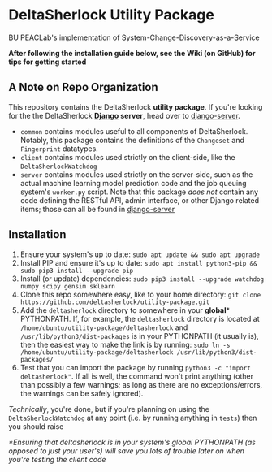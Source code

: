 # DeltaSherlock Utility Package
BU PEACLab's implementation of System-Change-Discovery-as-a-Service

**After following the installation guide below, see the Wiki (on GitHub) for tips for getting started**

## A Note on Repo Organization
This repository contains the DeltaSherlock **utility package**. If you're looking for the the DeltaSherlock **[Django](https://www.djangoproject.com) server**, head over to [django-server](https://github.com/deltasherlock/django-server/).
* `common` contains modules useful to all components of DeltaSherlock. Notably, this package contains the definitions of the `Changeset` and `Fingerprint` datatypes.
* `client` contains modules used strictly on the client-side, like the `DeltaSherlockWatchdog`
* `server` contains modules used strictly on the server-side, such as the actual machine learning model prediction code and the job queuing system's `worker.py` script. Note that this package *does not* contain any code defining the RESTful API, admin interface, or other Django related items; those can all be found in [django-server](https://github.com/deltasherlock/django-server/)

## Installation
1. Ensure your system's up to date: `sudo apt update && sudo apt upgrade`
2. Install PIP and ensure it's up to date: `sudo apt install python3-pip && sudo pip3 install --upgrade pip`
3. Install (or update) dependencies: `sudo pip3 install --upgrade watchdog numpy scipy gensim sklearn`
4. Clone this repo somewhere easy, like to your home directory: `git clone https://github.com/deltasherlock/utility-package.git`
5. Add the `deltasherlock` directory to somewhere in your **global*** PYTHONPATH. If, for example, the `deltasherlock` directory is located at `/home/ubuntu/utility-package/deltasherlock` and `/usr/lib/python3/dist-packages` is in your PYTHONPATH (it usually is), then the easiest way to make the link is by running: `sudo ln -s /home/ubuntu/utility-package/deltasherlock /usr/lib/python3/dist-packages/`
6. Test that you can import the package by running `python3 -c "import deltasherlock"`. If all is well, the command won't print anything (other than possibly a few warnings; as long as there are no exceptions/errors, the warnings can be safely ignored).

_Technically_, you're done, but if you're planning on using the `DeltaSherlockWatchdog` at any point (i.e. by running anything in `tests`) then you should raise

_*Ensuring that deltasherlock is in your system's global PYTHONPATH (as opposed to just your user's) will save you lots of trouble later on when you're testing the client code_
